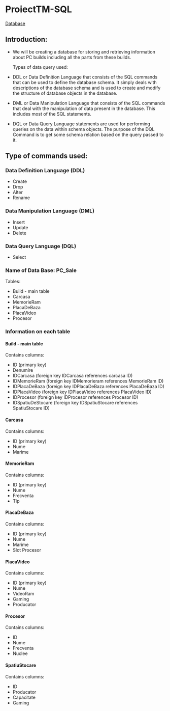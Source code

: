 # ProiectTM-SQL

[Database](https://github.com/IsFloros/ProiectTM-SQL/blob/main/PC_Sale.sql)

## Introduction:
- We will be creating a database for storing and retrieving information about PC builds including all the parts from these builds.

  Types of data query used:
- DDL or Data Definition Language that consists of the SQL commands that can be used to define the database schema. It simply deals with descriptions of the database schema and is used to create and modify the structure of database objects in the database.
- DML or Data Manipulation Language that consists of the SQL commands that deal with the manipulation of data present in the database. This includes most of the SQL statements.
- DQL or Data Query Language statements are used for performing queries on the data within schema objects. The purpose of the DQL Command is to get some schema relation based on the query passed to it.

## Type of commands used:
### Data Definition Language (DDL)
- Create
- Drop
- Alter
- Rename

### Data Manipulation Language (DML)
- Insert
- Update
- Delete

### Data Query Language (DQL)
- Select

### Name of Data Base: PC_Sale

  Tables:
  
- Build - main table
- Carcasa
- MemorieRam
- PlacaDeBaza
- PlacaVideo
- Procesor

 ### Information on each table
#### Build - main table
Contains columns:
- ID (primary key)
- Denumire
- IDCarcasa (foreign key IDCarcasa references carcasa ID)
- IDMemorieRam (foreign key IDMemorieram references MemorieRam ID)
- IDPlacaDeBaza (foreign key IDPlacaDeBaza references PlacaDeBaza ID)
- IDPlacaVideo (foreign key IDPlacaVideo references PlacaVideo ID)
- IDProcesor (foreign key IDProcesor references Procesor ID)
- IDSpatiuDeStocare (foreign key IDSpatiuStocare references SpatiuStocare ID)

#### Carcasa
Contains columns:
- ID (primary key)
- Nume
- Marime

#### MemorieRam
Contains columns:
- ID (primary key)
- Nume
- Frecventa
- Tip

#### PlacaDeBaza
Contains columns:
- ID (primary key)
- Nume
- Marime
- Slot Procesor

#### PlacaVideo
Contains columns:
- ID (primary key)
- Nume
- VideoRam
- Gaming
- Producator

#### Procesor
Contains columns:
- ID
- Nume
- Frecventa
- Nuclee

#### SpatiuStocare
Contains columns:
- ID
- Producator
- Capacitate
- Gaming


